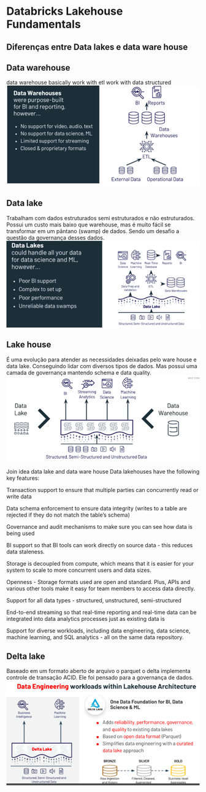 # Databricks Lakehouse Fundamentals 

## Diferenças entre Data lakes e data ware house

## Data warehouse
data warehouse basically work with etl work with data structured 
![Data warehouse](img/data-warehouse.png)

## Data lake
Trabalham com dados estruturados semi estruturados e não estruturados. Possui um custo mais baixo que warehouse, mas é muito fácil se transformar em um pântano (swamp) de dados. Sendo um desafio a questão da governança desses dados.
![Data lake](img/data-lakes.png)

## Lake house
É uma evolução para atender as necessidades deixadas pelo ware house e data lake. Conseguindo lidar com diversos tipos de dados. Mas possui uma camada de governança mantendo schema e data quality.
![Lake house](img/lakehouse.png)

Join idea data lake and data ware house
Data lakehouses have the following key features:

Transaction support to ensure that multiple parties can concurrently read or write data

Data schema enforcement to ensure data integrity (writes to a table are rejected if they do not match the table’s schema)

Governance and audit mechanisms to make sure you can see how data is being used

BI support so that BI tools can work directly on source data - this reduces data staleness.

Storage is decoupled from compute, which means that it is easier for your system to scale to more concurrent users and data sizes.

Openness - Storage formats used are open and standard. Plus, APIs and various other tools make it easy for team members to access data directly.

Support for all data types - structured, unstructured, semi-structured

End-to-end streaming so that real-time reporting and real-time data can be integrated into data analytics processes just as existing data is

Support for diverse workloads, including data engineering, data science, machine learning, and SQL analytics - all on the same data repository.


## Delta lake
Baseado em um formato aberto de arquivo o parquet o delta implementa controle de transação ACID. Ele foi pensado para a governança de dados.
![Delta lake](img/delta-lake.png)